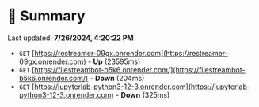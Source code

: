 # 📖 Summary
Last updated: **7/26/2024, 4:20:22 PM**

- `GET` [https://restreamer-09gx.onrender.com](https://restreamer-09gx.onrender.com) - **Up** (23595ms)
- `GET` [https://filestreambot-b5k6.onrender.com/](https://filestreambot-b5k6.onrender.com/) - **Down** (204ms)
- `GET` [https://jupyterlab-python3-12-3.onrender.com](https://jupyterlab-python3-12-3.onrender.com) - **Down** (325ms)
